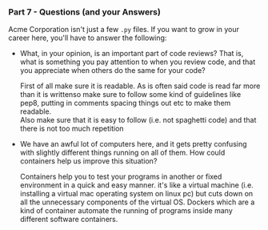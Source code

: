 ### Part 7 - Questions (and your Answers)

Acme Corporation isn't just a few `.py` files. If you want to grow in your
career here, you'll have to answer the following:

- What, in your opinion, is an important part of code reviews? That is, what is
  something you pay attention to when you review code, and that you appreciate
  when others do the same for your code?
  
  First of all make sure it is readable.  As is often said code is read far 
  more than it is writtenso make sure to follow some kind of guidelines like 
  pep8, putting in comments spacing things out etc to make them readable.  
  Also make sure that it is easy to follow (i.e. not spaghetti code) and 
  that there is not too much repetition
  
- We have an awful lot of computers here, and it gets pretty confusing with
  slightly different things running on all of them. How could containers help us
  improve this situation?
  
  Containers help you to test your programs in another or fixed environment 
  in a quick and easy manner. it's like a virtual machine (i.e. installing a virtual
  mac operating system on linux pc) but cuts down on all the unnecessary
  components of the virtual OS.  Dockers which are a kind of container
  automate the running of programs inside many different software containers.
